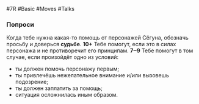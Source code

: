 #7R #Basic #Moves #Talks 
### Попроси

Когда тебе нужна какая-то помощь от персонажей Сёгуна, обозначь просьбу и доверься **судьбе**. 
**10+** Тебе помогут, если это в силах персонажа и не противоречит его принципам. 
**7‒9** Тебе помогут в том случае, если произойдёт одно из условий:
- ты должен помочь персонажу первым;
- ты привлечёшь нежелательное внимание и/или вызовешь подозрение;
- ты должен заплатить за помощь;
- ситуация осложнилась иным образом. 